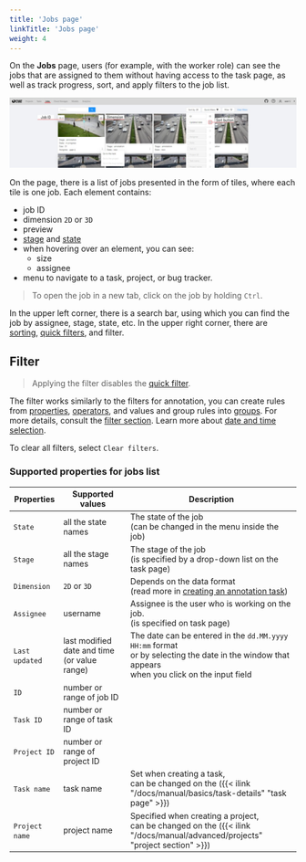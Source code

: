 ```yaml
---
title: 'Jobs page'
linkTitle: 'Jobs page'
weight: 4
---
```


On the **Jobs** page, users (for example, with the worker role)
can see the jobs that are assigned to them without having access to the task page,
as well as track progress, sort, and apply filters to the job list.

![](/images/image243_detrac.jpg)

On the page, there is a list of jobs presented in the form of tiles, where each tile is one job.
Each element contains:
- job ID
- dimension `2D` or `3D`
- preview
- [stage][stage] and [state][state]
- when hovering over an element, you can see:
  - size
  - assignee
- menu to navigate to a task, project, or bug tracker.

> To open the job in a new tab, click on the job by holding `Ctrl`.

In the upper left corner, there is a search bar, using which you can find the job by assignee, stage, state, etc.
In the upper right corner, there are [sorting][sorting], [quick filters][quick-filters], and filter.

## Filter

> Applying the filter disables the [quick filter][quick-filters].

The filter works similarly to the filters for annotation,
you can create rules from [properties](#supported-properties-for-jobs-list), [operators][operators],
and values and group rules into [groups][groups]. For more details, consult the [filter section][create-filter].
Learn more about [date and time selection][data-and-time].

To clear all filters, select `Clear filters`.

### Supported properties for jobs list

| Properties     | Supported values                             | Description                                 |
| -------------- | -------------------------------------------- | ------------------------------------------- |
| `State`        | all the state names                          | The state of the job <br>(can be changed in the menu inside the job) |
| `Stage`        | all the stage names                          | The stage of the job <br>(is specified by a drop-down list on the task page) |
| `Dimension`    | `2D` or `3D`                                 | Depends on the data format <br>(read more in [creating an annotation task][create-task]) |
| `Assignee`     | username                                     | Assignee is the user who is working on the job. <br>(is specified on task page) |
| `Last updated` | last modified date and time (or value range) | The date can be entered in the `dd.MM.yyyy HH:mm` format <br>or by selecting the date in the window that appears <br>when you click on the input field |
| `ID`           | number or range of job ID                    |                                             |
| `Task ID`      | number or range of task ID                   |                                             |
| `Project ID`   | number or range of project ID                |                                             |
| `Task name`    | task name                                    | Set when creating a task, <br>can be changed on the ({{< ilink "/docs/manual/basics/task-details" "task page" >}}) |
| `Project name` | project name                                 | Specified when creating a project, <br>can be changed on the ({{< ilink "/docs/manual/advanced/projects" "project section" >}}) |

[state]: /docs/manual/basics/vocabulary/#state
[stage]: /docs/manual/basics/vocabulary/#stage
[create-task]: /docs/manual/basics/create-annotation-task
[create-filter]: /docs/manual/advanced/filter/#create-a-filter
[operators]: /docs/manual/advanced/filter/#supported-operators-for-properties
[groups]: /docs/manual/advanced/filter/#groups
[data-and-time]: /docs/manual/advanced/filter#date-and-time-selection
[sorting]: /docs/manual/advanced/filter/#sort-by
[quick-filters]: /docs/manual/advanced/filter/#quick-filters
